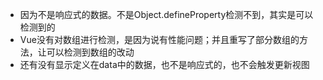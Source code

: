 * 因为不是响应式的数据。不是Object.defineProperty检测不到，其实是可以检测到的
* Vue没有对数组进行检测，是因为说有性能问题；并且重写了部分数组的方法，让可以检测到数组的改动
* 还有没有显示定义在data中的数据，也不是响应式的，也不会触发更新视图